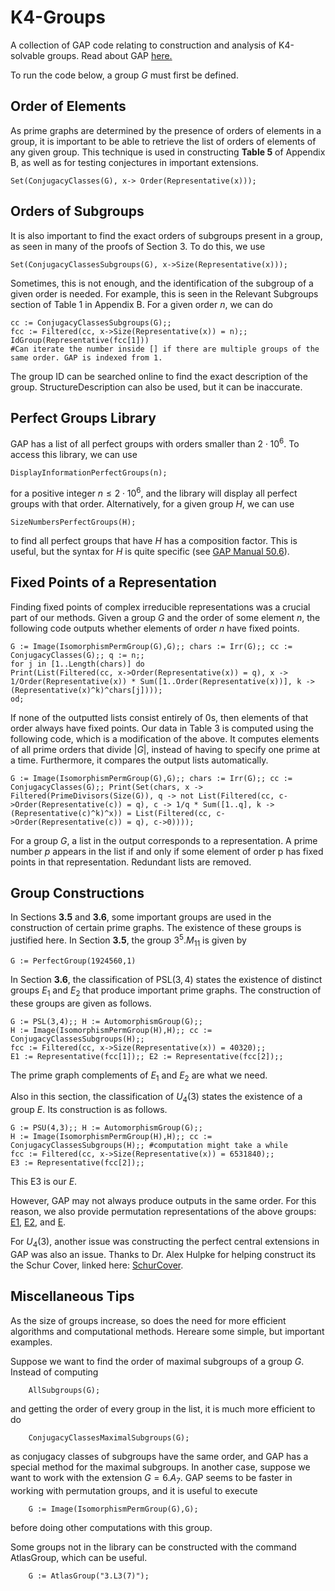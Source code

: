 # K4-Groups
A collection of GAP code relating to construction and analysis of K4-solvable groups. Read about GAP [here.](https://www.gap-system.org/)

To run the code below, a group $G$ must first be defined. 

## Order of Elements
As prime graphs are determined by the presence of orders of elements in a group, it is important to be able to retrieve the list of orders of elements of any given group.
This technique is used in constructing **Table 5** of Appendix B, as well as for testing conjectures in important extensions.

```
Set(ConjugacyClasses(G), x-> Order(Representative(x)));
```

## Orders of Subgroups
It is also important to find the exact orders of subgroups present in a group, as seen in many of the proofs of Section 3. To do this, we use

```
Set(ConjugacyClassesSubgroups(G), x->Size(Representative(x)));
```

Sometimes, this is not enough, and the identification of the subgroup of a given order is needed. For example, this is seen in the Relevant Subgroups section of Table 1 in Appendix B.
For a given order $n$, we can do
```
cc := ConjugacyClassesSubgroups(G);;
fcc := Filtered(cc, x->Size(Representative(x)) = n);;
IdGroup(Representative(fcc[1]))
#Can iterate the number inside [] if there are multiple groups of the same order. GAP is indexed from 1.
```

The group ID can be searched online to find the exact description of the group. StructureDescription can also be used, but it can be inaccurate.

## Perfect Groups Library
GAP has a list of all perfect groups with orders smaller than $2 \cdot 10^6$. To access this library, we can use
```
DisplayInformationPerfectGroups(n);
```
for a positive integer $n \leq 2 \cdot 10^6$, and the library will display all perfect groups with that order. Alternatively, for a given group $H$, we can use
```
SizeNumbersPerfectGroups(H);
```
to find all perfect groups that have $H$ has a composition factor. This is useful, but the syntax for $H$ is quite specific (see [GAP Manual 50.6](https://docs.gap-system.org/doc/ref/chap50_mj.html#X7A884ECF813C2026)).

## Fixed Points of a Representation
Finding fixed points of complex irreducible representations was a crucial part of our methods. Given a group $G$ and the order of some element $n$, the following code outputs whether elements of order $n$ have fixed points.
```
G := Image(IsomorphismPermGroup(G),G);; chars := Irr(G);; cc := ConjugacyClasses(G);; q := n;;
for j in [1..Length(chars)] do
Print(List(Filtered(cc, x->Order(Representative(x)) = q), x -> 1/Order(Representative(x)) * Sum([1..Order(Representative(x))], k -> (Representative(x)^k)^chars[j])));
od;
```
If none of the outputted lists consist entirely of 0s, then elements of that order always have fixed points.
Our data in Table 3 is computed using the following code, which is a modification of the above. It computes elements of all prime orders that divide $|G|$, instead of having to specify one prime at a time. Furthermore, it compares the output lists automatically.

```
G := Image(IsomorphismPermGroup(G),G);; chars := Irr(G);; cc := ConjugacyClasses(G);; Print(Set(chars, x -> Filtered(PrimeDivisors(Size(G)), q -> not List(Filtered(cc, c->Order(Representative(c)) = q), c -> 1/q * Sum([1..q], k -> (Representative(c)^k)^x)) = List(Filtered(cc, c->Order(Representative(c)) = q), c->0))));
```
For a group $G$, a list in the output corresponds to a representation. A prime number $p$ appears in the list if and only if some element of order p has fixed points in that representation. Redundant lists are removed.

## Group Constructions
In Sections **3.5** and **3.6**, some important groups are used in the construction of certain prime graphs. The existence of these groups is justified here.
In Section **3.5**, the group $3^5.M_{11}$ is given by
```
G := PerfectGroup(1924560,1)
```
In Section **3.6**, the classification of $\text{PSL}(3,4)$ states the existence of distinct groups $E_1$ and $E_2$ that produce important prime graphs. The construction of these groups are given as follows.
```
G := PSL(3,4);; H := AutomorphismGroup(G);;
H := Image(IsomorphismPermGroup(H),H);; cc := ConjugacyClassesSubgroups(H);;
fcc := Filtered(cc, x->Size(Representative(x)) = 40320);;
E1 := Representative(fcc[1]);; E2 := Representative(fcc[2]);;
```
The prime graph complements of $E_1$ and $E_2$ are what we need. 

Also in this section, the classification of $U_4(3)$ states the existence of a group $E$. Its construction is as follows.
```
G := PSU(4,3);; H := AutomorphismGroup(G);;
H := Image(IsomorphismPermGroup(H),H);; cc := ConjugacyClassesSubgroups(H);; #computation might take a while
fcc := Filtered(cc, x->Size(Representative(x)) = 6531840);;
E3 := Representative(fcc[2]);;
```
This E3 is our $E$. 

However, GAP may not always produce outputs in the same order. For this reason, we also provide permutation representations of the above groups: [E1](E1.txt), [E2](E2.txt), and [E](E.txt).

For $U_4(3)$, another issue was constructing the perfect central extensions in GAP was also an issue. Thanks to Dr. Alex Hulpke for helping construct its the Schur Cover, linked here: [SchurCover](coveru43.g).


## Miscellaneous Tips
As the size of groups increase, so does the need for more efficient algorithms and computational methods. Hereare some simple, but important examples. 

Suppose we want to find the order of maximal subgroups of a group $G$. Instead of computing
```
    AllSubgroups(G);
```
and getting the order of every group in the list, it is much more efficient to do
```
    ConjugacyClassesMaximalSubgroups(G);
```
as conjugacy classes of subgroups have the same order, and GAP has a special method for the maximal subgroups. In another case, suppose we want to work with the extension $G = 6.A_7$. GAP seems to be faster in working with permutation groups, and it is useful to execute
```
    G := Image(IsomorphismPermGroup(G),G);
```
before doing other computations with this group.

Some groups not in the library can be constructed with the command AtlasGroup, which can be useful.
```
    G := AtlasGroup("3.L3(7)");
```





